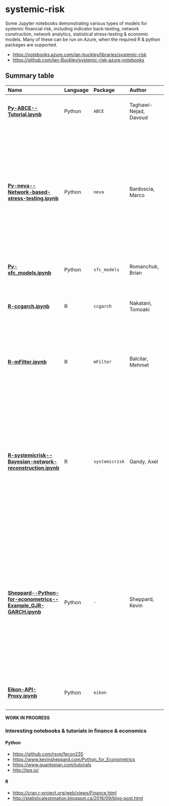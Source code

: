 # systemic-risk
Some Jupyter notebooks demonstrating various types of models for systemic financial risk, including indicator back-testing, 
network construction, network analytics, statistical stress-testing & economic models. 
Many of these can be run on Azure, when the required R & python packages are supported.  
* https://notebooks.azure.com/ian-buckley/libraries/systemic-risk
* https://github.com/Ian-Buckley/systemic-risk-azure-notebooks  

## Summary table
|Name`   ` |Language`   `|Package`       ` |Author`       ` |Description`       ` |Publication`       ` |
|:----------|:----------|:---------|:----------|:----------|:----------|
[**Py-ABCE--Tutorial.ipynb**](https://notebooks.azure.com/ian-buckley/libraries/systemic-risk/html/Py-ABCE--Tutorial.ipynb)  |Python  |`ABCE`  |Taghawi-Nejad, Davoud  |Agent-based complete economy tutorial.  |**+** Taghawi-Nejad, Davoud, Rudy H. Tanin, R. Maria Del Rio Chanona, Adrián Carro, J. Doyne Farmer, Torsten Heinrich, Juan Sabuco, and Mika J. Straka. “ABCE: A Python Library for Economic Agent-Based Modeling.” In International Conference on Social Informatics, 17–30. Springer, 2017.
[**Py-neva--Network-based-stress-testing.ipynb**](https://notebooks.azure.com/ian-buckley/libraries/systemic-risk/html/Py-neva--Network-based-stress-testing.ipynb)  |Python  |`neva`  |Bardoscia, Marco  | Network valuation in financial systems.  Neva values equities of banks that hold cross-holding of debt. Several known contagion algorithms (e.g. Furfine, Eisenberg and Noe, and Linear DebtRank) are special cases of Neva.   |**+**  Barucca, Paolo, Marco Bardoscia, Fabio Caccioli, Marco D’Errico, Gabriele Visentin, Stefano Battiston, and Guido Caldarelli. “Network Valuation in Financial Systems.” SSRN Scholarly Paper. Rochester, NY: Social Science Research Network, June 14, 2016. http://papers.ssrn.com/abstract=2795583.
[**Py-sfc_models.ipynb**](https://notebooks.azure.com/ian-buckley/libraries/systemic-risk/html/Py-sfc_models.ipynb)  |Python  |`sfc_models`  |Romanchuk, Brian  |Stock-Flow Consistent (SFC) models in Python  |**+** Romanchuk, Brian. An Introduction to SFC Models Using Python. BondEconomics, 2017.  https://www.amazon.ca/Introduction-SFC-Models-Using-Python/dp/0994748094. 
[**R-ccgarch.ipynb**](https://notebooks.azure.com/ian-buckley/libraries/systemic-risk/html/R-ccgarch.ipynb)  |R  |`ccgarch`  |Nakatani, Tomoaki  |Conditional Correlation GARCH models. Required for MES & SRISK measures.  |**+** Nakatani, Tomoaki. Ccgarch: Conditional Correlation GARCH Models, 2014. https://cran.r-project.org/web/packages/ccgarch/index.html.  
[**R-mFilter.ipynb**](https://notebooks.azure.com/ian-buckley/libraries/systemic-risk/html/R-mFilter.ipynb)  |R  |`mFilter`  |Balcilar, Mehmet  |Miscellaneous time series filters e.g. for detrending financial time-series such as (early warning) indicators for systemic risk.  |**+** Balcilar, Mehmet. MFilter: Miscellaneous Time Series Filters (version 0.1-3), 2007. https://cran.r-project.org/web/packages/mFilter/index.html.
[**R-systemicrisk--Bayesian-network-reconstruction.ipynb**](https://notebooks.azure.com/ian-buckley/libraries/systemic-risk/html/R-systemicrisk--Bayesian-network-reconstruction.ipynb)  |R  |`systemicrisk`  |Gandy, Axel  |A toolbox for systemic risk based on liabilities matrices. A Bayesian approach to estimate the liabilities matrices where only row and column sums of the liabilities matrix. Alternative to entropic & other point estimate approaches.  |**+** Gandy, Axel. CRAN - Package Systemicrisk. Accessed September 11, 2016. https://cran.r-project.org/web/packages/systemicrisk/index.html.
[**Sheppard--Python-for-econometrics--Example_GJR-GARCH.ipynb**](https://notebooks.azure.com/ian-buckley/libraries/systemic-risk/html/Sheppard--Python-for-econometrics--Example_GJR-GARCH.ipynb)  |Python  |`-`  |Sheppard, Kevin  |The example Estimating the Parameters of a GARCH Model, from Sheppards book: Python for Economics.   Estimate the parameters of a GJR-GARCH(1,1,1) model by optimizing the log-likelihood function (quasi-maximum likelihood) with a constant mean.  |**+** Sheppard, Kevin. Python for Econometrics, 2017. https://www.kevinsheppard.com/Python_for_Econometrics.
[**Eikon-API-Proxy.ipynb**](https://notebooks.azure.com/ian-buckley/libraries/systemic-risk/html/Local/Eikon-API-Proxy.ipynb)  |Python  |`eikon`  |  |Python scripts to request data from Thomson Reuters Eikon.  |




**WORK IN PROGRESS**

### Interesting notebooks & tutorials in finance & economics
#### Python
* https://github.com/rsvp/fecon235
* https://www.kevinsheppard.com/Python_for_Econometrics
* https://www.quantopian.com/tutorials
* http://tpq.io/ 
#### R
* https://cran.r-project.org/web/views/Finance.html
* http://statisticalestimation.blogspot.ca/2016/09/blog-post.html
